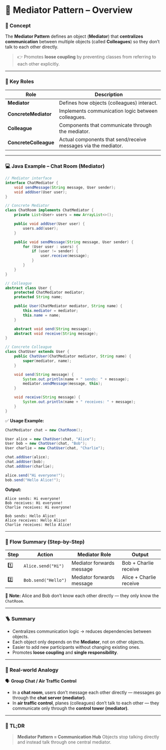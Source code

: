 # 🧭 Mediator Pattern – Overview

### 🧠 Concept

The **Mediator Pattern** defines an object (**Mediator**) that **centralizes communication** between multiple objects (called **Colleagues**) so they don’t talk to each other directly.

> 👉 Promotes **loose coupling** by preventing classes from referring to each other explicitly.

---

### 🧱 Key Roles

| Role                  | Description                                                    |
| --------------------- | -------------------------------------------------------------- |
| **Mediator**          | Defines how objects (colleagues) interact.                     |
| **ConcreteMediator**  | Implements communication logic between colleagues.             |
| **Colleague**         | Components that communicate through the mediator.              |
| **ConcreteColleague** | Actual components that send/receive messages via the mediator. |

---

### 💻 Java Example – Chat Room (Mediator)

```java
// Mediator interface
interface ChatMediator {
    void sendMessage(String message, User sender);
    void addUser(User user);
}

// Concrete Mediator
class ChatRoom implements ChatMediator {
    private List<User> users = new ArrayList<>();

    public void addUser(User user) {
        users.add(user);
    }

    public void sendMessage(String message, User sender) {
        for (User user : users) {
            if (user != sender) {
                user.receive(message);
            }
        }
    }
}

// Colleague
abstract class User {
    protected ChatMediator mediator;
    protected String name;

    public User(ChatMediator mediator, String name) {
        this.mediator = mediator;
        this.name = name;
    }

    abstract void send(String message);
    abstract void receive(String message);
}

// Concrete Colleague
class ChatUser extends User {
    public ChatUser(ChatMediator mediator, String name) {
        super(mediator, name);
    }

    void send(String message) {
        System.out.println(name + " sends: " + message);
        mediator.sendMessage(message, this);
    }

    void receive(String message) {
        System.out.println(name + " receives: " + message);
    }
}
```

✅ **Usage Example:**

```java
ChatMediator chat = new ChatRoom();

User alice = new ChatUser(chat, "Alice");
User bob = new ChatUser(chat, "Bob");
User charlie = new ChatUser(chat, "Charlie");

chat.addUser(alice);
chat.addUser(bob);
chat.addUser(charlie);

alice.send("Hi everyone!");
bob.send("Hello Alice!");
```

**Output:**

```
Alice sends: Hi everyone!
Bob receives: Hi everyone!
Charlie receives: Hi everyone!

Bob sends: Hello Alice!
Alice receives: Hello Alice!
Charlie receives: Hello Alice!
```

---

### 🧠 Flow Summary (Step-by-Step)

| Step | Action              | Mediator Role             | Output                  |
| ---- | ------------------- | ------------------------- | ----------------------- |
| 1️⃣  | `Alice.send("Hi")`  | Mediator forwards message | Bob + Charlie receive   |
| 2️⃣  | `Bob.send("Hello")` | Mediator forwards message | Alice + Charlie receive |

💬 **Note:** Alice and Bob don’t know each other directly — they only know the `ChatRoom`.

---

### 🪜 Summary

* Centralizes communication logic → reduces dependencies between objects.
* Each object only depends on the **Mediator**, not on other objects.
* Easier to add new participants without changing existing ones.
* Promotes **loose coupling** and **single responsibility**.

---

### 📡 Real-world Analogy

🗣️ **Group Chat / Air Traffic Control**

* In a **chat room**, users don’t message each other directly —
  messages go through the **chat server (mediator)**.
* In **air traffic control**, planes (colleagues) don’t talk to each other —
  they communicate only through the **control tower (mediator)**.

---

### 🧭 TL;DR

> **Mediator Pattern = Communication Hub**
> Objects stop talking directly and instead talk through one central mediator.